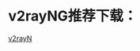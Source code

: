 # v2rayNG推荐下载：

[v2rayN](https://github.com/boji6681/v2rayN/releases/download/6.33/zz_v2rayN-With-Core-SelfContained.7z)
